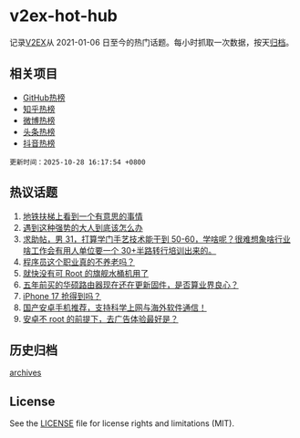 # v2ex-hot-hub

 记录[V2EX](https://www.v2ex.com/)从 2021-01-06 日至今的热门话题。每小时抓取一次数据，按天[归档](archives)。
 
 ## 相关项目

- [GitHub热榜](https://github.com/lonnyzhang423/github-hot-hub)
- [知乎热榜](https://github.com/lonnyzhang423/zhihu-hot-hub)
- [微博热榜](https://github.com/lonnyzhang423/weibo-hot-hub)
- [头条热榜](https://github.com/lonnyzhang423/toutiao-hot-hub)
- [抖音热榜](https://github.com/lonnyzhang423/douyin-hot-hub)


 `更新时间：2025-10-28 16:17:54 +0800`

## 热议话题

1. [地铁扶梯上看到一个有意思的事情](https://www.v2ex.com/t/1168795)
1. [遇到这种强势的大人到底该怎么办](https://www.v2ex.com/t/1168872)
1. [求助帖，男 31，打算学门手艺技术能干到 50-60，学啥呢？很难想象啥行业啥工作会有用人单位要一个 30+半路转行培训出来的。](https://www.v2ex.com/t/1168732)
1. [程序员这个职业真的不养老吗？](https://www.v2ex.com/t/1168799)
1. [就快没有可 Root 的旗舰水桶机用了](https://www.v2ex.com/t/1168736)
1. [五年前买的华硕路由器现在还在更新固件，是否算业界良心？](https://www.v2ex.com/t/1168788)
1. [iPhone 17 抢得到吗？](https://www.v2ex.com/t/1168773)
1. [国产安卓手机推荐，支持科学上网与海外软件通信！](https://www.v2ex.com/t/1168796)
1. [安卓不 root 的前提下，去广告体验最好是？](https://www.v2ex.com/t/1168697)

## 历史归档

[archives](archives)

## License

See the [LICENSE](LICENSE) file for license rights and limitations (MIT).
